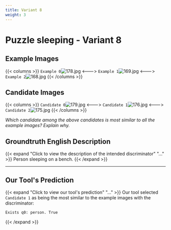 ```yaml
---
title: Variant 8
weight: 3
---
```


# Puzzle sleeping - Variant 8

## Example Images
{{< columns >}}
`Example 0`![178.jpg](/natscene_data/images/178.jpg)
<--->
`Example 1`![169.jpg](/natscene_data/images/169.jpg)
<--->
`Example 2`![168.jpg](/natscene_data/images/168.jpg)
{{< /columns >}}

## Candidate Images
{{< columns >}}
`Candidate 0`![179.jpg](/natscene_data/images/179.jpg)
<--->
`Candidate 1`![176.jpg](/natscene_data/images/176.jpg)
<--->
`Candidate 2`![175.jpg](/natscene_data/images/175.jpg)
{{< /columns >}}

*Which candidate among the above candidates is most similar to all the example images? Explain why.*

## Groundtruth English Description

{{< expand "Click to view the description of the intended discriminator" "..." >}}
Person sleeping on a bench.
{{< /expand >}}

---



## Our Tool's Prediction

{{< expand "Click to view our tool's prediction" "..." >}}
Our tool selected `Candidate 1` as being the most similar to the example images with the discriminator:
```plaintext
Exists q0: person. True
```
{{< /expand >}}

